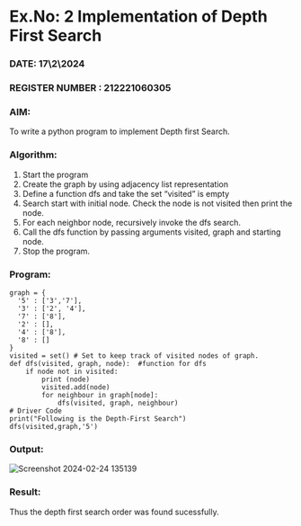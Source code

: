 # Ex.No: 2  Implementation of Depth First Search
### DATE: 17\2\2024                                                                          
### REGISTER NUMBER : 212221060305
### AIM: 
To write a python program to implement Depth first Search. 
### Algorithm:
1. Start the program
2. Create the graph by using adjacency list representation
3. Define a function dfs and take the set “visited” is empty 
4. Search start with initial node. Check the node is not visited then print the node.
5. For each neighbor node, recursively invoke the dfs search.
6. Call the dfs function by passing arguments visited, graph and starting node.
7. Stop the program.
### Program:
```
graph = {
  '5' : ['3','7'],
  '3' : ['2', '4'],
  '7' : ['8'],
  '2' : [],
  '4' : ['8'],
  '8' : []
}
visited = set() # Set to keep track of visited nodes of graph.
def dfs(visited, graph, node):  #function for dfs 
    if node not in visited:
        print (node)
        visited.add(node)
        for neighbour in graph[node]:
            dfs(visited, graph, neighbour)
# Driver Code
print("Following is the Depth-First Search")
dfs(visited,graph,'5')
```









### Output:
![Screenshot 2024-02-24 135139](https://github.com/Vigneshkumar200311/AI_Lab_2023-24/assets/160318706/1cfb6d66-44be-4796-b65f-fe9b874fa3d3)




### Result:
Thus the depth first search order was found sucessfully.
